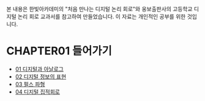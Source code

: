 본 내용은 한빛아카데미의 "처음 만나는 디지털 논리 회로"와 웅보출판사의 고등학교 디지털 논리 회로 교과서를 참고하여 만들었습니다. 이 자료는 개인적인 공부를 위한 것입니다.

# CHAPTER01 들어가기
- [01 디지털과 아날로그](https://github.com/BAIKJUWON/digital-logic-circuit/blob/main/Chapter01%20%EB%93%A4%EC%96%B4%EA%B0%80%EA%B8%B0/01.md)
- [02 디지털 정보의 표현](https://github.com/BAIKJUWON/digital-logic-circuit/blob/main/Chapter01%20%EB%93%A4%EC%96%B4%EA%B0%80%EA%B8%B0/02.md)
- [03 펄스 파형](https://github.com/BAIKJUWON/digital-logic-circuit/blob/main/Chapter01%20%EB%93%A4%EC%96%B4%EA%B0%80%EA%B8%B0/03.md)
- [04 디지털 집적회로](https://github.com/BAIKJUWON/digital-logic-circuit/blob/main/Chapter01%20%EB%93%A4%EC%96%B4%EA%B0%80%EA%B8%B0/04.md)

